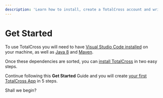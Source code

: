 ```yaml
---
description: 'Learn how to install, create a TotalCross account and write your first App.'
---
```


# Get Started

To use TotalCross you will need to have [Visual Studio Code installed](../miscelaneous/installing-visual-studio-code.md) on your machine, as well as [Java 8](../miscelaneous/java-8.md) and [Maven](../miscelaneous/maven.md). 

Once these dependencies are sorted, you can [install TotalCross](install.md) in two easy steps.

Continue following this **Get Started** Guide and you will create [your first TotalCross App](hello-world.md) in 5 steps.

Shall we begin? 

